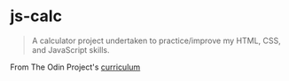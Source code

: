 # js-calc
>
> A calculator project undertaken to practice/improve my HTML, CSS, and JavaScript skills.
>

From The Odin Project's [curriculum](https://www.theodinproject.com/lessons/calculator)
